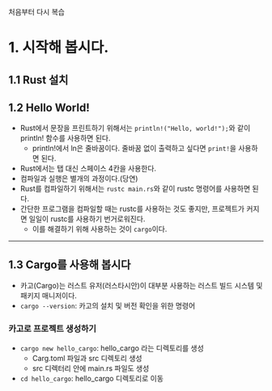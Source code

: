 처음부터 다시 복습

# 1. 시작해 봅시다.
## 1.1 Rust 설치
## 1.2 Hello World!
- Rust에서 문장을 프린트하기 위해서는 `println!("Hello, world!");`와 같이 println! 함수를 사용하면 된다.
	- println!에서 ln은 줄바꿈이다. 줄바꿈 없이 출력하고 싶다면 `print!`을 사용하면 된다.
- Rust에서는 탭 대신 스페이스 4칸을 사용한다.
- 컴파일과 실행은 별개의 과정이다.(당연)
- Rust를 컴파일하기 위해서는 `rustc main.rs`와 같이 rustc 명령어를 사용하면 된다.
- 간단한 프로그램을 컴파일할 때는 rustc를 사용하는 것도 좋지만, 프로젝트가 커지면 일일이 rustc를 사용하기 번거로워진다.
	- 이를 해결하기 위해 사용하는 것이 `cargo`이다.

---
## 1.3 Cargo를 사용해 봅시다
- 카고(Cargo)는 러스트 유저(러스타시안)이 대부분 사용하는 러스트 빌드 시스템 및 패키지 매니저이다.
- `cargo --version`: 카고의 설치 및 버전 확인을 위한 명령어

### 카고로 프로젝트 생성하기
- `cargo new hello_cargo`: hello_cargo 라는 디렉토리를 생성
	- Carg.toml 파일과 src 디렉토리 생성
	- src 디렉터리 안에 main.rs 파일도 생성
- `cd hello_cargo`: hello_cargo 디렉토리로 이동


